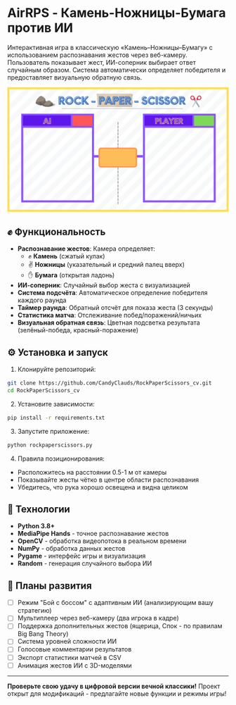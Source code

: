# AirRPS - Камень-Ножницы-Бумага против ИИ  
Интерактивная игра в классическую «Камень–Ножницы–Бумагу» с использованием распознавания жестов через веб-камеру. Пользователь показывает жест, ИИ-соперник выбирает ответ случайным образом. Система автоматически определяет победителя и предоставляет визуальную обратную связь.

![](https://github.com/CandyClauds/RockPaperScissors_cv/blob/main/RESURSES/BG.png)

## ✊ Функциональность  
- **Распознавание жестов**: Камера определяет:  
  - ✊ **Камень** (сжатый кулак)  
  - ✌️ **Ножницы** (указательный и средний палец вверх)  
  - ✋ **Бумага** (открытая ладонь)  
- **ИИ-соперник**: Случайный выбор жеста с визуализацией  
- **Система подсчёта**: Автоматическое определение победителя каждого раунда  
- **Таймер раунда**: Обратный отсчёт для показа жеста (3 секунды)  
- **Статистика матча**: Отслеживание побед/поражений/ничьих  
- **Визуальная обратная связь**: Цветная подсветка результата (зелёный-победа, красный-поражение)  

## ⚙️ Установка и запуск  
1. Клонируйте репозиторий:  
```bash 
git clone https://github.com/CandyClauds/RockPaperScissors_cv.git
cd RockPaperScissors_cv
```

2. Установите зависимости:  
```bash 
pip install -r requirements.txt
```

3. Запустите приложение:  
```bash 
python rockpaperscissors.py
```

4. Правила позиционирования:  
- Расположитесь на расстоянии 0.5-1 м от камеры  
- Показывайте жесты чётко в центре области распознавания  
- Убедитесь, что рука хорошо освещена и видна целиком  

## 🧠 Технологии  
- **Python 3.8+**  
- **MediaPipe Hands** - точное распознавание жестов  
- **OpenCV** - обработка видеопотока в реальном времени  
- **NumPy** - обработка данных жестов  
- **Pygame** - интерфейс игры и визуализация  
- **Random** - генерация случайного выбора ИИ  

## 🚀 Планы развития  
- [ ] Режим "Бой с боссом" с адаптивным ИИ (анализирующим вашу стратегию)  
- [ ] Мультиплеер через веб-камеру (два игрока в кадре)  
- [ ] Поддержка дополнительных жестов (ящерица, Спок - по правилам Big Bang Theory)  
- [ ] Система уровней сложности ИИ  
- [ ] Голосовые комментарии результатов  
- [ ] Экспорт статистики матчей в CSV  
- [ ] Анимация жестов ИИ с 3D-моделями  

---

**Проверьте свою удачу в цифровой версии вечной классики!** Проект открыт для модификаций - предлагайте новые функции и режимы игры!
